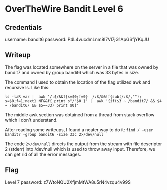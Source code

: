 # OverTheWire Bandit Level 6

## Credentials
username: bandit6
password: P4L4vucdmLnm8I7Vl7jG1ApGSfjYKqJU

## Writeup
The flag was located somewhere on the server in a file that was owned by bandit7 and owned by group bandit6 which was 33 bytes in size.

The command I used to obtain the location of the flag utilized awk and recursive ls. Like this: 

`ls -laR var | 
awk '/:$/&&f{s=$0;f=0} 
/:$/&&!f{sub(/:$/,"");
s=$0;f=1;next} NF&&f{ print s"/"$0 }' | 
awk '{if($3 ~ /bandit7/ && $4 ~ /bandit6/ && $5==33) print $0}'`

The middle awk section was obtained from a thread from stack overflow which i don't understand.

After reading some writeups, I found a neater way to do it:
`find / -user bandit7 -group bandit6 -size 33c 2>/dev/null`

The code `2>/dev/null` directs the output from the stream with file descriptor 2 (stderr) into /dev/null which is used to throw away input. Therefore, we can get rid of all the error messages.

## Flag
Level 7 password: z7WtoNQU2XfjmMtWA8u5rN4vzqu4v99S
